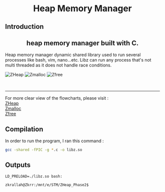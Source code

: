<h1 align = "center"> Heap Memory Manager </h1>

## Introduction
<h2 align = "center"> heap memory manager built with C. </h2>

Heap memory manager dynamic shared library used to run several processes like bash, vim, nano...etc. Libz can run any process that's not multi threaded as it does not handle race conditions.

![ZHeap](https://github.com/user-attachments/assets/972d1600-ed94-4a06-843a-336f99e2215b)
![Zmalloc](https://github.com/user-attachments/assets/ab3a6d29-f033-4288-a10e-5538f7a34396)
![Zfree](https://github.com/user-attachments/assets/a15d7341-afd6-4d2f-b661-6fb5cae397bf)

<br><hr>

For more clear view of the flowcharts, please visit : <br>
[ZHeap](https://www.canva.com/design/DAGOBxPBd4E/bCsOFm86_FA-AJEdeVDPNA/edit?utm_content=DAGOBxPBd4E&utm_campaign=designshare&utm_medium=link2&utm_source=sharebutton)
<br>
[Zmalloc](https://www.canva.com/design/DAGOBlWWlpk/cavKyrgBLZgLTIQkDpbsIw/edit?utm_content=DAGOBlWWlpk&utm_campaign=designshare&utm_medium=link2&utm_source=sharebutton)
<br>
[Zfree](https://www.canva.com/design/DAGOB2ICYbA/pyQv9pCPscG3oK4ysCvUQA/edit?utm_content=DAGOB2ICYbA&utm_campaign=designshare&utm_medium=link2&utm_source=sharebutton)

## Compilation
In order to run the program, I ran this command : <br>
```bash
gcc -shared -fPIC -g *.c -o libz.so
```

## Outputs
`LD_PRELOAD=./libz.so bash:` <br>
```text
zkrallah@Zkrr:/mnt/e/STM/ZHeap_Phase2$
```
